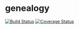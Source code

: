# genealogy

[![Build Status](https://travis-ci.org/jvcalderon/genealogy.svg?branch=master)](https://travis-ci.org/jvcalderon/genealogy)
[![Coverage Status](https://coveralls.io/repos/github/jvcalderon/genealogy/badge.svg?branch=master)](https://coveralls.io/github/jvcalderon/genealogy?branch=master)